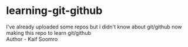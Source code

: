 # learning-git-github
I've already uploaded some repos but i didn't know about git/github now making this repo to learn git/github <br> Author - Kaif Soomro
